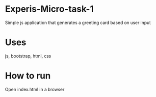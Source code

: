 # Experis-Micro-task-1
Simple js application that generates a greeting card based on user input

# Uses
js, bootstrap, html, css

# How to run
Open index.html in a browser
